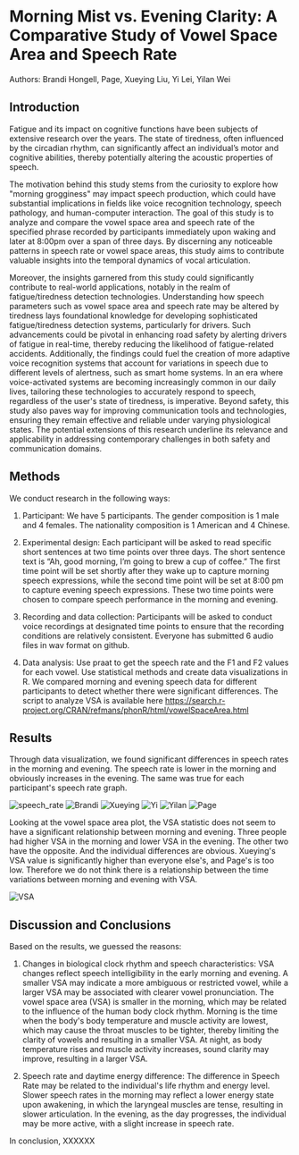 # Morning Mist vs. Evening Clarity: A Comparative Study of Vowel Space Area and Speech Rate
Authors: Brandi Hongell, Page, Xueying Liu, Yi Lei, Yilan Wei

## Introduction

Fatigue and its impact on cognitive functions have been subjects of extensive research over the years. The state of tiredness, often influenced by the circadian rhythm, can significantly affect an individual’s motor and 
cognitive abilities, thereby potentially altering the acoustic properties of speech. 

The motivation behind this study stems from the curiosity to explore how "morning grogginess" may impact speech production, which could have substantial implications in fields like voice recognition technology, speech 
pathology, and human-computer interaction. The goal of this study is to analyze and compare the vowel space area and speech rate of the specified phrase recorded by participants immediately upon waking and later at 8:00pm 
over a span of three days. By discerning any noticeable patterns in speech rate or vowel space areas, this study aims to contribute valuable insights into the temporal dynamics of vocal articulation. 

Moreover, the insights garnered from this study could significantly contribute to real-world applications, notably in the realm of fatigue/tiredness detection technologies. Understanding how speech parameters such as vowel 
space area and speech rate may be altered by tiredness lays foundational knowledge for developing sophisticated fatigue/tiredness detection systems, particularly for drivers. Such advancements could be pivotal in 
enhancing road safety by alerting drivers of fatigue in real-time, thereby reducing the likelihood of fatigue-related accidents. Additionally, the findings could fuel the creation of more adaptive voice recognition 
systems that account for variations in speech due to different levels of alertness, such as smart home systems. In an era where voice-activated systems are becoming increasingly common in our daily lives, tailoring these 
technologies to accurately respond to speech, regardless of the user's state of tiredness, is imperative. Beyond safety, this study also paves way for improving communication tools and technologies, ensuring they remain 
effective and reliable under varying physiological states. The potential extensions of this research underline its relevance and applicability in addressing contemporary challenges in both safety and communication domains.

## Methods
We conduct research in the following ways:

1. Participant:
We have 5 participants. The gender composition is 1 male and 4 females. The nationality composition is 1 American and 4 Chinese.

2. Experimental design: 
Each participant will be asked to read specific short sentences at two time points over three days. The short sentence text is “Ah, good morning, I’m going to brew a cup of coffee.” The first time point will be set shortly after they wake up to capture morning speech expressions, while the second time point will be set at 8:00 pm to capture evening speech expressions. These two time points were chosen to compare speech performance in the morning and evening.

3. Recording and data collection: 
Participants will be asked to conduct voice recordings at designated time points to ensure that the recording conditions are relatively consistent. Everyone has submitted 6 audio files in wav format on github.

4. Data analysis:
Use praat to get the speech rate and the F1 and F2 values for each vowel. Use statistical methods and create data visualizations in R. We compared morning and evening speech data for different participants to detect whether there were significant differences. The script to analyze VSA is available here https://search.r-project.org/CRAN/refmans/phonR/html/vowelSpaceArea.html

## Results

Through data visualization, we found significant differences in speech rates in the morning and evening. The speech rate is lower in the morning and obviously increases in the evening. The same was true for each participant's speech rate graph.

![speech_rate](https://github.com/branaphy/good-morning/assets/144012055/c2523695-ba0c-42ac-9b3b-a619600560e0)
![Brandi](https://github.com/branaphy/good-morning/assets/144012055/80a15a88-d2fb-49eb-8414-f3943d66181b)
![Xueying](https://github.com/branaphy/good-morning/assets/144012055/dd3c35b7-af3d-4f65-b2b5-5054436dc6c3)
![Yi](https://github.com/branaphy/good-morning/assets/144012055/7e79a066-a53a-42e0-bafe-a517c44c5fb9)
![Yilan](https://github.com/branaphy/good-morning/assets/144012055/02e3a9aa-ba6c-442b-8516-5e9952999c7b)
![Page](https://github.com/branaphy/good-morning/assets/144012055/b199b099-0eb2-4dba-b4cd-d60c27d276f5)

Looking at the vowel space area plot, the VSA statistic does not seem to have a significant relationship between morning and evening. Three people had higher VSA in the morning and lower VSA in the evening. The other two have the opposite. And the individual differences are obvious. Xueying's VSA value is significantly higher than everyone else's, and Page's is too low. Therefore we do not think there is a relationship between the time variations between morning and evening with VSA.

![VSA](https://github.com/branaphy/good-morning/assets/144012055/1ab3b691-2c86-48d4-ad8b-dc4c61385734)










## Discussion and Conclusions
Based on the results, we guessed the reasons:
1. Changes in biological clock rhythm and speech characteristics:
VSA changes reflect speech intelligibility in the early morning and evening. A smaller VSA may indicate a more ambiguous or restricted vowel, while a larger VSA may be associated with clearer vowel pronunciation. The vowel space area (VSA) is smaller in the morning, which may be related to the influence of the human body clock rhythm. Morning is the time when the body's body temperature and muscle activity are lowest, which may cause the throat muscles to be tighter, thereby limiting the clarity of vowels and resulting in a smaller VSA. At night, as body temperature rises and muscle activity increases, sound clarity may improve, resulting in a larger VSA.

2. Speech rate and daytime energy difference:
The difference in Speech Rate may be related to the individual's life rhythm and energy level. Slower speech rates in the morning may reflect a lower energy state upon awakening, in which the laryngeal muscles are tense, resulting in slower articulation. In the evening, as the day progresses, the individual may be more active, with a slight increase in speech rate.

In conclusion, XXXXXX
